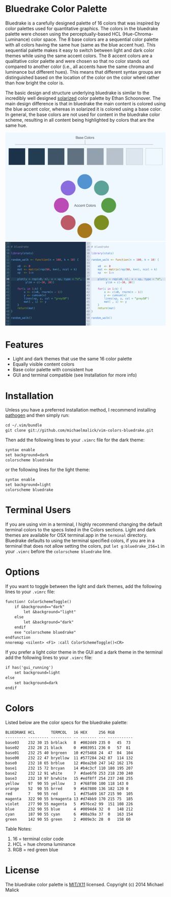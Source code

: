 # Bluedrake Color Palette

Bluedrake is a carefully designed palette of 16 colors that was inspired by
color palettes used for quantitative graphics. The colors in the bluedrake
palette were chosen using the perceptually-based HCL (Hue-Chroma-Luminance)
color space. The 8 base colors are a sequential color palette with all colors
having the same hue (same as the blue accent hue). This sequential palette makes
it easy to switch between light and dark color themes while using the same
accent colors. The 8 accent colors are a qualitative color palette and were
chosen so that no color stands out compared to another color (i.e., all accents
have the same chroma and luminance but different hues). This means that
different syntax groups are distinguished based on the location of the color on
the color wheel rather than how bright the color is.

The basic design and structure underlying bluedrake is similar to the incredibly
well designed [solarized](http://ethanschoonover.com/solarized) color palette by
Ethan Schoonover. The main design difference is that in bluedrake the main
content is colored using the blue accent color, whereas in solarized it is
colored using a base color. In general, the base colors are not used for content
in the bluedrake color scheme, resulting in all content being highlighted by
colors that are the same hue.

![Color Palette](/screenshots/palette.jpg)
![Light Theme](/screenshots/screen.jpg)


# Features
  - Light and dark themes that use the same 16 color palette
  - Equally visible content colors
  - Base color palette with consistent hue
  - GUI and terminal compatible (see Installation for more info)


# Installation
Unless you have a preferred installation method, I recommend installing
[pathogen](https://github.com/tpope/vim-pathogen) and then simply run:

    cd ~/.vim/bundle
    git clone git://github.com/michaelmalick/vim-colors-bluedrake.git

Then add the following lines to your `.vimrc` file for the dark theme:

    syntax enable
    set background=dark
    colorscheme bluedrake

or the following lines for the light theme:

    syntax enable
    set background=light
    colorscheme bluedrake


# Terminal Users

If you are using vim in a terminal, I highly recommend changing the default
terminal colors to the specs listed in the Colors sections. Light and dark
themes are available for OSX terminal.app in the `terminal` directory. Bluedrake
defaults to using the terminal specified colors, if you are in a terminal that
does not allow setting the colors, put `let g:bluedrake_256=1` in your `.vimrc`
before the `colorscheme bluedrake` line.


# Options
If you want to toggle between the light and dark themes, add the following lines
to your `.vimrc` file:

    function! ColorSchemeToggle()
        if &background=="dark"
            let &background="light"
        else
            let &background="dark"
        endif
        exe "colorscheme bluedrake"
    endfunction
    nnoremap <silent> <F1> :call ColorSchemeToggle()<CR>

If you prefer a light color theme in the GUI and a dark theme in
the terminal add the following lines to your `.vimrc` file:

    if has('gui_running')
        set background=light
    else
        set background=dark
    endif



# Colors
Listed below are the color specs for the bluedrake palette:

    BLUEDRAKE HCL       TERMCOL   16 HEX     256 RGB
    --------- --------- --------- -- ------- --- -----------
    base03    232 30 15 brblack   8  #002d49 235 0   45  73
    base02    232 28 21 black     0  #003951 236 0   57  81
    base01    232 25 40 brgreen   10 #2f5468 24  47  84  104
    base00    232 22 47 bryellow  11 #577284 242 87  114 132
    base0     232 18 65 brblue    12 #8ea2b0 247 142 162 176
    base1     232 15 72 brcyan    14 #b4c3cf 110 180 195 207
    base2     232 12 91 white     7  #dae6f0 253 218 230 240
    base3     232 10 97 brwhite   15 #edf8ff 254 237 248 255
    yellow    97  90 55 yellow    3  #768f00 100 118 143 0
    orange    52  90 55 brred     9  #b67800 136 182 120 0
    red       7   90 55 red       1  #d75a69 167 215 90  105
    magenta   322 90 55 brmagenta 13 #d74bb9 170 215 75  185
    violet    277 90 55 magenta   5  #976ce2 99  151 108 226
    blue      232 90 55 blue      4  #0094d4 32  0   148 212
    cyan      187 90 55 cyan      6  #00a39a 37  0   163 154
    green     142 90 55 green     2  #009e3c 28  0   158 60

Table Notes:
  1. 16  = terminal color code
  2. HCL = hue chroma luminance
  3. RGB = red green blue



# License
The bluedrake color palette is [MIT/X11](http://opensource.org/licenses/MIT)
licensed. Copyright (c) 2014 Michael Malick
